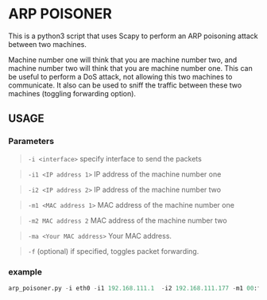 # ARP POISONER

This is a python3 script that uses Scapy to perform an ARP poisoning attack between two machines.

Machine number one will think that you are machine number two, and machine number two will think that you are machine number one. This can be useful to perform a DoS attack, not allowing this two machines to communicate. It also can be used to sniff the traffic between these two machines (toggling forwarding option).

## USAGE

### Parameters

> `-i <interface>` specify interface to send the packets

> `-i1 <IP address 1>` IP address of the machine number one

> `-i2 <IP address 2>` IP address of the machine number two

> `-m1 <MAC address 1>` MAC address of the machine number one

> `-m2 MAC address 2` MAC address of the machine number two

> `-ma <Your MAC address>` Your MAC address.

> `-f` (optional) if specified, toggles packet forwarding.

### example

```python
arp_poisoner.py -i eth0 -i1 192.168.111.1  -i2 192.168.111.177 -m1 00:ff:00:11:11:22 -m2 ff:22:00:00:00:82 -ma 88:77:88:11:00:f5 -f
```